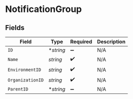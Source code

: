 # NotificationGroup


## Fields

| Field              | Type               | Required           | Description        |
| ------------------ | ------------------ | ------------------ | ------------------ |
| `ID`               | **string*          | :heavy_minus_sign: | N/A                |
| `Name`             | *string*           | :heavy_check_mark: | N/A                |
| `EnvironmentID`    | *string*           | :heavy_check_mark: | N/A                |
| `OrganizationID`   | *string*           | :heavy_check_mark: | N/A                |
| `ParentID`         | **string*          | :heavy_minus_sign: | N/A                |